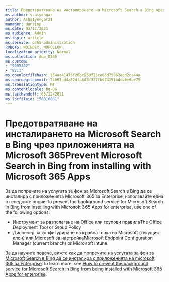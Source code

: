 ```yaml
---
title: Предотвратяване на инсталирането на Microsoft Search в Bing чрез приложенията на Microsoft 365
ms.author: v-aiyengar
author: AshaIyengar21
manager: dansimp
ms.date: 03/12/2021
ms.audience: Admin
ms.topic: article
ms.service: o365-administration
ROBOTS: NOINDEX, NOFOLLOW
localization_priority: Normal
ms.collection: Adm_O365
ms.custom:
- "9005302"
- "9211"
ms.openlocfilehash: 354aa41475f20bc959f25ce66d75962eed2ca44a
ms.sourcegitcommit: 74663ad4a32dfa643f377fbd74151bdcb0e6ee75
ms.translationtype: MT
ms.contentlocale: bg-BG
ms.lasthandoff: 03/12/2021
ms.locfileid: "50816081"
---
```

# <a name="prevent-microsoft-search-in-bing-from-installing-with-microsoft-365-apps"></a><span data-ttu-id="39144-102">Предотвратяване на инсталирането на Microsoft Search в Bing чрез приложенията на Microsoft 365</span><span class="sxs-lookup"><span data-stu-id="39144-102">Prevent Microsoft Search in Bing from installing with Microsoft 365 Apps</span></span>

<span data-ttu-id="39144-103">За да попречите на услугата за фон за Microsoft Search в Bing да се инсталира с приложенията Microsoft 365 за Enterprise, използвайте една от следните опции:</span><span class="sxs-lookup"><span data-stu-id="39144-103">To prevent the background service for Microsoft Search in Bing from installing with Microsoft 365 Apps for enterprise, use one of the following options:</span></span>

- <span data-ttu-id="39144-104">Инструмент за разполагане на Office или групови правила</span><span class="sxs-lookup"><span data-stu-id="39144-104">The Office Deployment Tool or Group Policy</span></span>
- <span data-ttu-id="39144-105">Диспечер за конфигуриране на крайна точка на Microsoft (текущия клон) или Microsoft за настройка</span><span class="sxs-lookup"><span data-stu-id="39144-105">Microsoft Endpoint Configuration Manager (current branch) or Microsoft Intune</span></span>

<span data-ttu-id="39144-106">За да научите повече, вижте [как да попречите на услугата за фон за Microsoft Search в Bing да се инсталира с приложенията на microsoft 365 за Enterprise](https://go.microsoft.com/fwlink/?linkid=2151946).</span><span class="sxs-lookup"><span data-stu-id="39144-106">To learn more, see [How to prevent the background service for Microsoft Search in Bing from being installed with Microsoft 365 Apps for enterprise](https://go.microsoft.com/fwlink/?linkid=2151946).</span></span>
